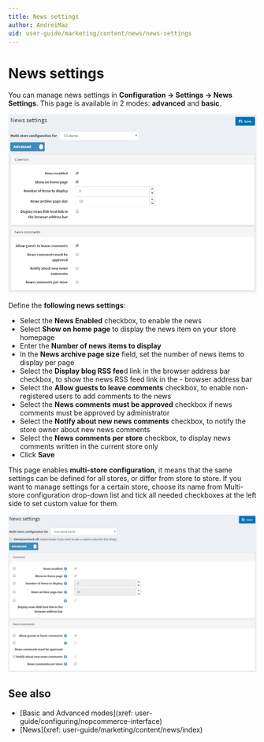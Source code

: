 ```yaml
---
title: News settings
author: AndreiMaz
uid: user-guide/marketing/content/news/news-settings
---
```

# News settings

You can manage news settings in **Configuration → Settings → News Settings**. This page is available in 2 modes: **advanced** and **basic**.

![p1](_static/news-settings/Setting-News1.png)

Define the **following news settings**:

- Select the **News Enabled** checkbox, to enable the news
- Select **Show on home page** to display the news item on your store homepage
- Enter the **Number of news items to display**
- In the **News archive page size** field, set the number of news items to display per page
- Select the **Display blog RSS fee**d link in the browser address bar checkbox, to show the news RSS feed link in the  - browser address bar
- Select the **Allow guests to leave comments** checkbox, to enable non-registered users to add comments to the news
- Select the **News comments must be approved** checkbox if news comments must be approved by administrator
- Select the **Notify about new news comments** checkbox, to notify the store owner about new news comments
- Select the **News comments per store** checkbox, to display news comments written in the current store only
- Click **Save**

This page enables **multi-store configuration**, it means that the same settings can be defined for all stores, or differ from store to store. If you want to manage settings for a certain store, choose its name from Multi-store configuration drop-down list and tick all needed checkboxes at the left side to set custom value for them.

![p2](_static/news-settings/Setting-News%202.png)

## See also

- [Basic and Advanced modes](xref: user-guide/configuring/nopcommerce-interface)
- [News](xref: user-guide/marketing/content/news/index)
